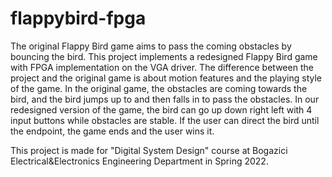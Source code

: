 # flappybird-fpga

The original Flappy Bird game aims to pass the coming obstacles by bouncing the bird. This project implements a redesigned Flappy Bird game with FPGA implementation on the
VGA driver. The difference between the project and the original game is about motion features and the playing style of the game. In the original game, the obstacles are coming
towards the bird, and the bird jumps up to and then falls in to pass the obstacles. In our redesigned version of the game, the bird can go up down right left with 4 input buttons 
while obstacles are stable. If the user can direct the bird until the endpoint, the game ends and the user wins it.

This project is made for "Digital System Design" course at Bogazici Electrical&Electronics Engineering Department in Spring 2022.
